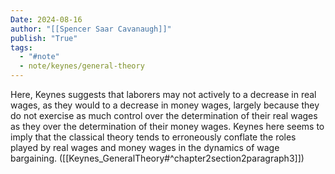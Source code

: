 ```yaml
---
Date: 2024-08-16
author: "[[Spencer Saar Cavanaugh]]"
publish: "True"
tags:
  - "#note"
  - note/keynes/general-theory
---
```


Here, Keynes suggests that laborers may not actively to a decrease in real wages, as they would to a decrease in money wages, largely because they do not exercise as much control over the determination of their real wages as they over the determination of their money wages. Keynes here seems to imply that the classical theory tends to erroneously conflate the roles played by real wages and money wages in the dynamics of wage bargaining. ([[Keynes_GeneralTheory#^chapter2section2paragraph3]])
